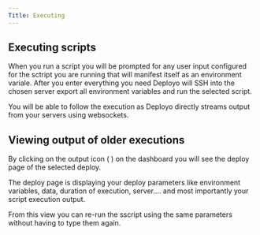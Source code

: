 ```yaml
---
Title: Executing
---
```

## Executing scripts

When you run a script you will be prompted for any user input configured for the sctript you are running that will manifest itself as an environment variale. After you enter everything you need Deployo will SSH into the chosen server export all environment variables and run the selected script.

You will be able to follow the execution as Deployo directly streams output from your servers using websockets.

## Viewing output of older executions

By clicking on the output icon ( <i class="fas fa-bars"></i> ) on the dashboard you will see the deploy page of the selected deploy.

The deploy page is displaying your deploy parameters like environment variables, data, duration of execution, server.... and most importantly your script execution output.

From this view you can re-run the sscript using the same parameters without having to type them again.
